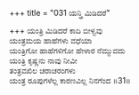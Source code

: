 +++
title = "031 ಯನ್ತ್ರಿ ಮಿಡಿದರೆ"

+++
ಯಂತ್ರಿ ಮಿಡಿದರೆ ಕಾದಿ ಬೀಳ್ವವು  
ಯಂತ್ರಮಯ ಹಾಹೆಗಳು ವಧೆಯಾ  
ಯಂತ್ರಿಗೋ ಹಾಹೆಗಳಿಗೋ ಹೇಳಾರ ನೆಮ್ಮುವದು  
ಯಂತ್ರಿ ಕೃಷ್ಣನು ನಾವು ನೀವೀ  
ತಂತ್ರವಖಿಲ ಚರಾಚರಂಗಳು  
ಯಂತ್ರ ರೂಪುಗಳೆಲ್ಲ ಕಾರಣವಿಲ್ಲ ನಿನಗೆಂದ     ॥31॥